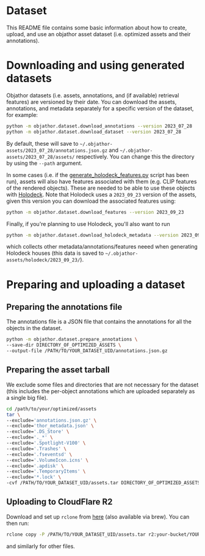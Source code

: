 # Dataset

This README file contains some basic information about how to create, upload, and use an objathor asset dataset (i.e. optimized assets and their annotations).

# Downloading and using generated datasets

Objathor datasets (i.e. assets, annotations, and (if available) retrieval features) are versioned by their date.
You can download the assets,  annotations, and metadata separately for a specific version of the dataset, for example:
```bash
python -m objathor.dataset.download_annotations --version 2023_07_28
python -m objathor.dataset.download_dataset --version 2023_07_28
```
By default, these will save to `~/.objathor-assets/2023_07_28/annotations.json.gz` and `~/.objathor-assets/2023_07_28/assets/` respectively.
You can change this the directory by using the `--path` argument.

In some cases (i.e. if the [generate_holodeck_features.py](generate_holodeck_features.py) script has been run), assets
will also have features associated with them (e.g. CLIP features of the rendered objects). These are needed to be able
to use these objects with [Holodeck](https://github.com/allenai/Holodeck). Note that Holodeck uses a `2023_09_23` 
version of the assets, given this version you can download the associated features using:
```bash
python -m objathor.dataset.download_features --version 2023_09_23
```

Finally, if you're planning to use Holodeck, you'll also want to run
```bash
python -m objathor.dataset.download_holodeck_metadata --version 2023_09_23
```
which collects other metadata/annotations/features neeed when generating Holodeck houses (this data is
saved to `~/.objathor-assets/holodeck/2023_09_23/`).

# Preparing and uploading a dataset

## Preparing the annotations file

The annotations file is a JSON file that contains the annotations for all the objects in the dataset.

```bash
python -m objathor.dataset.prepare_annotations \
--save-dir DIRECTORY_OF_OPTIMIZED_ASSETS \
--output-file /PATH/TO/YOUR_DATASET_UID/annotations.json.gz
```

## Preparing the asset tarball
We exclude some files and directories that are not necessary for the dataset (this includes the per-object annotations which are uploaded separately as a single big file).
```bash
cd /path/to/your/optimized/assets
tar \
--exclude='annotations.json.gz' \
--exclude='thor_metadata.json' \
--exclude='.DS_Store' \
--exclude='._*' \
--exclude='.Spotlight-V100' \
--exclude='.Trashes' \
--exclude='.fseventsd' \
--exclude='.VolumeIcon.icns' \
--exclude='.apdisk' \
--exclude='.TemporaryItems' \
--exclude='*.lock' \
-cvf /PATH/TO/YOUR_DATASET_UID/assets.tar DIRECTORY_OF_OPTIMIZED_ASSETS
```

## Uploading to CloudFlare R2

Download and set up `rclone` from [here](https://rclone.org/downloads/) (also available via brew). You can then run:
```bash
rclone copy -P /PATH/TO/YOUR_DATASET_UID/assets.tar r2:your-bucket/YOUR_DATASET_UID/
```
and similarly for other files.